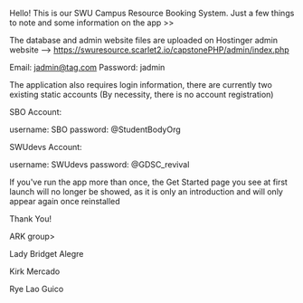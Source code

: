 Hello! This is our SWU Campus Resource Booking System. Just a few things to note and some information on the app >>

The database and admin website files are uploaded on Hostinger 
admin website -->  https://swuresource.scarlet2.io/capstonePHP/admin/index.php


Email:      jadmin@tag.com
Password:   jadmin

The application also requires login information, there are currently two existing static accounts (By necessity, there is no account registration)

SBO Account:


username: SBO
password: @StudentBodyOrg

SWUdevs Account:


username: SWUdevs
password: @GDSC_revival

If you've run the app more than once, the Get Started page you see at first launch will no longer be showed, as it is only an introduction and will only appear again once reinstalled

Thank You!

ARK group>

Lady Bridget Alegre

Kirk Mercado

Rye Lao Guico
